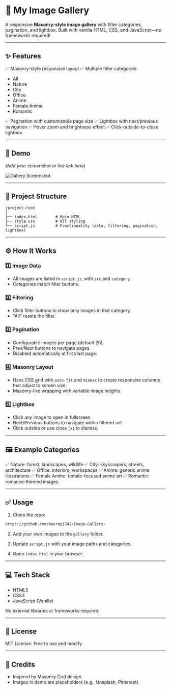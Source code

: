 

# 📸 My Image Gallery

A responsive **Masonry-style image gallery** with filter categories, pagination, and lightbox. Built with vanilla HTML, CSS, and JavaScript—no frameworks required!

---

## ✨ Features

✅ Masonry-style responsive layout
✅ Multiple filter categories:

* All
* Nature
* City
* Office
* Anime
* Female Anime
* Romantic

✅ Pagination with customizable page size
✅ Lightbox with next/previous navigation
✅ Hover zoom and brightness effect
✅ Click-outside-to-close lightbox

---

## 🚀 Demo

*(Add your screenshot or live link here)*

![Gallery Screenshot](./screenshot.png)

---

## 📂 Project Structure

```
/project-root
│
├── index.html        # Main HTML
├── style.css         # All styling
└── script.js         # Functionality (data, filtering, pagination, lightbox)
```

---

## ⚙️ How It Works

### 1️⃣ **Image Data**

* All images are listed in `script.js`, with `src` and `category`.
* Categories match filter buttons.

### 2️⃣ **Filtering**

* Click filter buttons to show only images in that category.
* "All" resets the filter.

### 3️⃣ **Pagination**

* Configurable images per page (default 20).
* Prev/Next buttons to navigate pages.
* Disabled automatically at first/last page.

### 4️⃣ **Masonry Layout**

* Uses CSS grid with `auto-fit` and `minmax` to create responsive columns that adjust to screen size.
* Masonry-like wrapping with variable image heights.

### 5️⃣ **Lightbox**

* Click any image to open in fullscreen.
* Next/Previous buttons to navigate within filtered set.
* Click outside or use close (×) to dismiss.

---

## 🖼️ Example Categories

✅ Nature: forest, landscapes, wildlife
✅ City: skyscrapers, streets, architecture
✅ Office: interiors, workspaces
✅ Anime: generic anime illustrations
✅ Female Anime: female-focused anime art
✅ Romantic: romance-themed images

---

## ✅ Usage

1. Clone the repo:

```bash
https://github.com/Anurag1742/Image-Gallery-
```

2. Add your own images to the `gallery` folder.

3. Update `script.js` with your image paths and categories.

4. Open `index.html` in your browser.

---

## 💻 Tech Stack

* HTML5
* CSS3
* JavaScript (Vanilla)

No external libraries or frameworks required.

---

## 📜 License

MIT License. Free to use and modify.

---

## 🙏 Credits

* Inspired by Masonry Grid design.
* Images in demo are placeholders (e.g., Unsplash, Pinterest).

